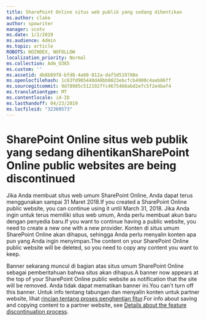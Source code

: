 ```yaml
---
title: SharePoint Online situs web publik yang sedang dihentikan
ms.author: clake
author: spowriter
manager: scotv
ms.date: 1/2/2019
ms.audience: Admin
ms.topic: article
ROBOTS: NOINDEX, NOFOLLOW
localization_priority: Normal
ms.collection: Adm_O365
ms.custom: ''
ms.assetid: 4b8b89f8-bfd8-4a60-812a-daf5d519788e
ms.openlocfilehash: 1c63fd905448d48bb8823ebcfcb4900c4aab86ff
ms.sourcegitcommit: 9d78905c512192ffc4675468abd2efc5f2e4baf4
ms.translationtype: MT
ms.contentlocale: id-ID
ms.lasthandoff: 04/23/2019
ms.locfileid: "32369573"
---
```

# <a name="sharepoint-online-public-websites-are-being-discontinued"></a><span data-ttu-id="015de-102">SharePoint Online situs web publik yang sedang dihentikan</span><span class="sxs-lookup"><span data-stu-id="015de-102">SharePoint Online public websites are being discontinued</span></span>

<span data-ttu-id="015de-103">Jika Anda membuat situs web umum SharePoint Online, Anda dapat terus menggunakan sampai 31 Maret 2018.</span><span class="sxs-lookup"><span data-stu-id="015de-103">If you created a SharePoint Online public website, you can continue using it until March 31, 2018.</span></span> <span data-ttu-id="015de-104">Jika Anda ingin untuk terus memiliki situs web umum, Anda perlu membuat akun baru dengan penyedia baru.</span><span class="sxs-lookup"><span data-stu-id="015de-104">If you want to continue having a public website, you need to create a new one with a new provider.</span></span> <span data-ttu-id="015de-105">Konten di situs umum SharePoint Online akan dihapus, sehingga Anda perlu menyalin konten apa pun yang Anda ingin menyimpan.</span><span class="sxs-lookup"><span data-stu-id="015de-105">The content on your SharePoint Online public website will be deleted, so you need to copy any content you want to keep.</span></span>
  
<span data-ttu-id="015de-106">Banner sekarang muncul di bagian atas situs umum SharePoint Online sebagai pemberitahuan bahwa situs akan dihapus.</span><span class="sxs-lookup"><span data-stu-id="015de-106">A banner now appears at the top of your SharePoint Online public website as notification that the site will be removed.</span></span> <span data-ttu-id="015de-107">Anda tidak dapat mematikan banner ini.</span><span class="sxs-lookup"><span data-stu-id="015de-107">You can't turn off this banner.</span></span> <span data-ttu-id="015de-108">Untuk info tentang tabungan dan menyalin konten untuk partner website, lihat [rincian tentang proses penghentian fitur](https://go.microsoft.com/fwlink/?linkid=866980).</span><span class="sxs-lookup"><span data-stu-id="015de-108">For info about saving and copying content to a partner website, see [Details about the feature discontinuation process](https://go.microsoft.com/fwlink/?linkid=866980).</span></span> 
  

